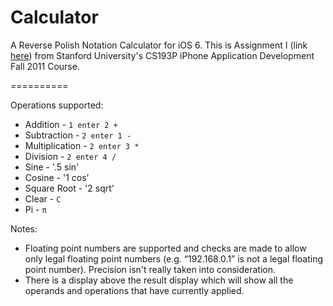 Calculator
==========

A Reverse Polish Notation Calculator for iOS 6.  This is Assignment I (link [here](http://www.stanford.edu/class/cs193p/cgi-bin/drupal/system/files/assignments/Assignment%201_1.pdf "Assignment 1 PDF")) from Stanford University's CS193P iPhone Application Development Fall 2011 Course.

==========

Operations supported:

* Addition - `1 enter 2 +`
* Subtraction - `2 enter 1 -`
* Multiplication - `2 enter 3 *`
* Division - `2 enter 4 /`
* Sine - '.5 sin'
* Cosine - '1 cos'
* Square Root - '2 sqrt'
* Clear - `C`
* Pi - `π`

Notes:

* Floating point numbers are supported and checks are made to allow only legal floating point numbers (e.g. “192.168.0.1” is not a legal floating point number). Precision isn't really taken into consideration.
* There is a display above the result display which will show all the operands and operations that have currently applied.